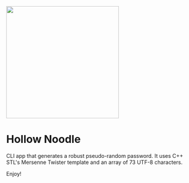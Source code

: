 <img src="https://github.com/OmarMesqq/hollow-noodle/assets/34662089/6fc9de58-163d-4ded-be7d-f899f55b3b96" width="300" height="auto">

# Hollow Noodle

CLI app that generates a robust pseudo-random password. It uses C++ STL's Mersenne Twister
template and an array of 73 UTF-8 characters.

Enjoy!
